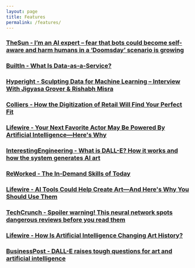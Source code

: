 ```yaml
---
layout: page
title: Features
permalink: /features/
---
```


### [TheSun - I’m an AI expert – fear that bots could become self-aware and harm humans in a ‘Doomsday’ scenario is growing](https://www.the-sun.com/tech/8549579/ai-bots-doomsday-scenario-world-takeover/)

### [BuiltIn - What Is Data-as-a-Service?](https://builtin.com/big-data/data-as-a-service-daas)

### [Hyperight - Sculpting Data for Machine Learning – Interview With Jigyasa Grover & Rishabh Misra](https://hyperight.com/sculpting-data-for-machine-learning-interview-with-jigyasa-grover-rishabh-misra-twitter%ef%bf%bc/)

### [Colliers - How the Digitization of Retail Will Find Your Perfect Fit](https://knowledge-leader.colliers.com/anjee-solanki/how-the-digitization-of-retail-will-find-your-perfect-fit/)

### [Lifewire - Your Next Favorite Actor May Be Powered By Artificial Intelligence—Here's Why](https://www.lifewire.com/your-next-favorite-actor-may-be-powered-by-artificial-intelligence-heres-why-6747317)

### [InterestingEngineering - What is DALL-E? How it works and how the system generates AI art](https://interestingengineering.com/innovation/what-is-dall-e-how-it-works-and-how-the-system-generates-ai-art)

### [ReWorked - The In-Demand Skills of Today](https://www.reworked.co/talent-management/national-techies-day-underlines-demand-for-data-related-job-skills/)

### [Lifewire - AI Tools Could Help Create Art—And Here's Why You Should Use Them](https://www.lifewire.com/ai-tools-could-help-create-art-and-heres-why-you-should-use-them-6797565)

### [TechCrunch - Spoiler warning! This neural network spots dangerous reviews before you read them](https://techcrunch.com/2019/07/09/spoiler-warning-this-neural-network-spots-dangerous-reviews-before-you-read-them/)

### [Lifewire - How Is Artificial Intelligence Changing Art History?](https://hyperallergic.com/781592/how-is-artificial-intelligence-changing-art-history/)

### [BusinessPost - DALL-E raises tough questions for art and artificial intelligence](https://www.businesspost.ie/connected/dall-e-raises-tough-questions-for-art-and-artificial-intelligence/)
